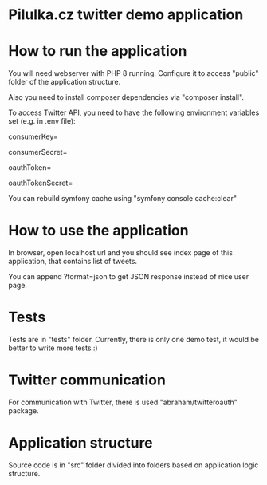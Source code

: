 # Pilulka.cz twitter demo application

# How to run the application
You will need webserver with PHP 8 running. Configure it to access "public" folder of the application structure.

Also you need to install composer dependencies via "composer install".


To access Twitter API, you need to have the following environment variables set (e.g. in .env file):

consumerKey=

consumerSecret=

oauthToken=

oauthTokenSecret=


You can rebuild symfony cache using "symfony console cache:clear"

# How to use the application

In browser, open localhost url and you should see index page of this application, that contains list of tweets. 

You can append ?format=json to get JSON response instead of nice user page.

# Tests

Tests are in "tests" folder. Currently, there is only one demo test, it would be better to write more tests :)

# Twitter communication

For communication with Twitter, there is used "abraham/twitteroauth" package.

# Application structure
Source code is in "src" folder divided into folders based on application logic structure. 
